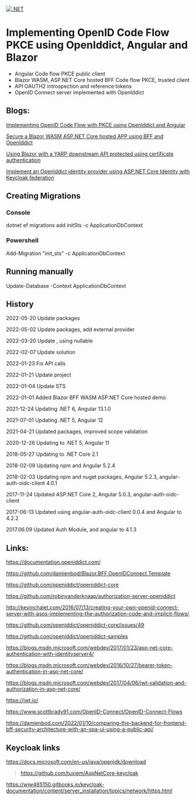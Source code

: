 [![.NET](https://github.com/damienbod/AspNetCoreOpeniddict/actions/workflows/dotnet.yml/badge.svg)](https://github.com/damienbod/AspNetCoreOpeniddict/actions/workflows/dotnet.yml)

# Implementing OpenID Code Flow PKCE using OpenIddict, Angular and Blazor

- Angular Code flow PKCE public client
- Blazor WASM, ASP.NET Core hosted BFF Code flow PKCE, trusted client
- API OAUTH2 introspection and reference tokens
- OpenID Connect server implemented with OpenIddict

## Blogs: 

[Implementing OpenID Code Flow with PKCE using OpenIddict and Angular](https://damienbod.com/2017/04/11/implementing-openid-implicit-flow-using-openiddict-and-angular/)

[Secure a Blazor WASM ASP.NET Core hosted APP using BFF and OpenIddict](https://damienbod.com/2022/01/03/secure-a-blazor-wasm-asp-net-core-hosted-app-using-bff-and-openiddict/)

[Using Blazor with a YARP downstream API protected using certificate authentication](https://damienbod.com/2022/02/07/using-blazor-with-a-yarp-downstream-api-protected-using-certificate-authentication/)

[Implement an OpenIddict identity provider using ASP.NET Core Identity with Keycloak federation](https://damienbod.com/2022/05/02/implement-an-openiddict-identity-provider-using-asp-net-core-identity-with-keycloak-federation/)

## Creating Migrations

### Console

dotnet ef migrations add initSts -c ApplicationDbContext

### Powershell

Add-Migration "init_sts" -c ApplicationDbContext  

## Running manually

Update-Database -Context ApplicationDbContext

## History

2022-05-20 Update packages

2022-05-02 Update packages, add external provider

2022-03-20 Update , using nullable

2022-02-07 Update solution

2022-01-23 Fix API calls

2022-01-21 Update project

2022-01-04 Update STS 

2022-01-01 Added Blazor BFF WASM ASP.NET Core hosted demo

2021-12-24 Updating .NET 6, Angular 13.1.0

2021-07-01 Updating .NET 5, Angular 12

2021-04-21 Updated packages, improved scope validation

2020-12-26 Updating to .NET 5, Angular 11

2018-05-27 Updating to .NET Core 2.1

2018-02-09 Updating npm and Angular 5.2.4

2018-02-03 Updating npm and nuget packages, Angular 5.2.3, angular-auth-oidc-client 4.0.1

2017-11-24 Updated ASP.NET Core 2, Angular 5.0.3, angular-auth-oidc-client

2017-06-13 Updated using angular-auth-oidc-client 0.0.4 and Angular to 4.2.2

2017.06.09 Updated Auth Module, and angular to 4.1.3

## Links:

https://documentation.openiddict.com/

https://github.com/damienbod/Blazor.BFF.OpenIDConnect.Template

https://github.com/openiddict/openiddict-core

https://github.com/robinvanderknaap/authorization-server-openiddict

http://kevinchalet.com/2016/07/13/creating-your-own-openid-connect-server-with-asos-implementing-the-authorization-code-and-implicit-flows/

https://github.com/openiddict/openiddict-core/issues/49

https://github.com/openiddict/openiddict-samples

https://blogs.msdn.microsoft.com/webdev/2017/01/23/asp-net-core-authentication-with-identityserver4/

https://blogs.msdn.microsoft.com/webdev/2016/10/27/bearer-token-authentication-in-asp-net-core/

https://blogs.msdn.microsoft.com/webdev/2017/04/06/jwt-validation-and-authorization-in-asp-net-core/

https://jwt.io/

https://www.scottbrady91.com/OpenID-Connect/OpenID-Connect-Flows

https://damienbod.com/2022/01/10/comparing-the-backend-for-frontend-bff-security-architecture-with-an-spa-ui-using-a-public-api/

## Keycloak links

https://docs.microsoft.com/en-us/java/openjdk/download

>https://github.com/tuxiem/AspNetCore-keycloak

https://wjw465150.gitbooks.io/keycloak-documentation/content/server_installation/topics/network/https.html
